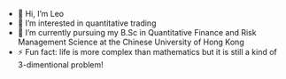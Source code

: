 - 👋 Hi, I’m Leo
- 👀 I’m interested in quantitative trading
- 🌱 I’m currently pursuing my B.Sc in Quantitative Finance and Risk Management Science at the Chinese University of Hong Kong
- ⚡ Fun fact: life is more complex than mathematics but it is still a kind of 3-dimentional problem!

<!---
leolao1728/leolao1728 is a ✨ special ✨ repository because its `README.md` (this file) appears on your GitHub profile.
You can click the Preview link to take a look at your changes.
--->
